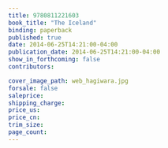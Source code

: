 ```yaml
---
title: 9780811221603
book_title: "The Iceland"
binding: paperback
published: true
date: 2014-06-25T14:21:00-04:00
publication_date: 2014-06-25T14:21:00-04:00
show_in_forthcoming: false
contributors:

cover_image_path: web_hagiwara.jpg
forsale: false
saleprice:
shipping_charge:
price_us:
price_cn:
trim_size:
page_count:
---
```


